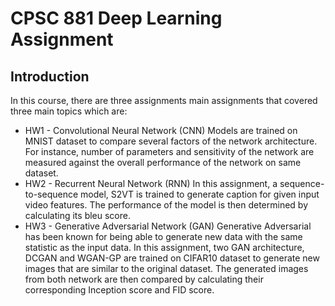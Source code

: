 # CPSC 881 Deep Learning Assignment

## Introduction
In this course, there are three assignments main assignments that covered three main topics which are:
* HW1 - Convolutional Neural Network (CNN)
Models are trained on MNIST dataset to compare several factors of the network architecture. For instance, number of parameters and sensitivity of the network are measured against the overall performance of the network on same dataset.
* HW2 - Recurrent Neural Network (RNN)
In this assignment, a sequence-to-sequence model, S2VT is trained to generate caption for given input video features. The performance of the model is then determined by calculating its bleu score.
* HW3 - Generative Adversarial Network (GAN)
Generative Adversarial has been known for being able to generate new data with the same statistic as the input data. In this assignment, two GAN architecture, DCGAN and WGAN-GP are trained on CIFAR10 dataset to generate new images that are similar to the original dataset. The generated images from both network are then compared by calculating their corresponding Inception score and FID score.
